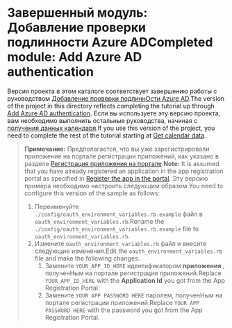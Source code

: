 # <a name="completed-module-add-azure-ad-authentication"></a><span data-ttu-id="287e3-101">Завершенный модуль: Добавление проверки подлинности Azure AD</span><span class="sxs-lookup"><span data-stu-id="287e3-101">Completed module: Add Azure AD authentication</span></span>

<span data-ttu-id="287e3-102">Версия проекта в этом каталоге соответствует завершению работы с руководством [Добавление проверки подлиннОсти Azure AD](https://docs.microsoft.com/graph/training/ruby-tutorial?tutorial-step=3).</span><span class="sxs-lookup"><span data-stu-id="287e3-102">The version of the project in this directory reflects completing the tutorial up through [Add Azure AD authentication](https://docs.microsoft.com/graph/training/ruby-tutorial?tutorial-step=3).</span></span> <span data-ttu-id="287e3-103">Если вы используете эту версию проекта, вам необходимо выполнить остальные руководства, начиная с [получения данных календаря](https://docs.microsoft.com/graph/training/ruby-tutorial?tutorial-step=4).</span><span class="sxs-lookup"><span data-stu-id="287e3-103">If you use this version of the project, you need to complete the rest of the tutorial starting at [Get calendar data](https://docs.microsoft.com/graph/training/ruby-tutorial?tutorial-step=4).</span></span>

> <span data-ttu-id="287e3-104">**Примечание:** Предполагается, что вы уже зарегистрировали приложение на портале регистрации приложений, как указано в разделе [Регистрация приложения на портале](https://docs.microsoft.com/graph/training/ruby-tutorial?tutorial-step=2).</span><span class="sxs-lookup"><span data-stu-id="287e3-104">**Note:** It is assumed that you have already registered an application in the app registration portal as specified in [Register the app in the portal](https://docs.microsoft.com/graph/training/ruby-tutorial?tutorial-step=2).</span></span> <span data-ttu-id="287e3-105">Эту версию примера необходимо настроить следующим образом:</span><span class="sxs-lookup"><span data-stu-id="287e3-105">You need to configure this version of the sample as follows:</span></span>
>
> 1. <span data-ttu-id="287e3-106">Переименуйте `./config/oauth_environment_variables.rb.example` файл в `oauth_environment_variables.rb`.</span><span class="sxs-lookup"><span data-stu-id="287e3-106">Rename the `./config/oauth_environment_variables.rb.example` file to `oauth_environment_variables.rb`.</span></span>
> 1. <span data-ttu-id="287e3-107">Измените `oauth_environment_variables.rb` файл и внесите следующие изменения.</span><span class="sxs-lookup"><span data-stu-id="287e3-107">Edit the `oauth_environment_variables.rb` file and make the following changes.</span></span>
>     1. <span data-ttu-id="287e3-108">Замените `YOUR_APP_ID_HERE` идентификатором **приложения** , полученНым на портале регистрации приложений.</span><span class="sxs-lookup"><span data-stu-id="287e3-108">Replace `YOUR_APP_ID_HERE` with the **Application Id** you got from the App Registration Portal.</span></span>
>     1. <span data-ttu-id="287e3-109">Замените `YOUR APP PASSWORD HERE` паролем, полученНым на портале регистрации приложений.</span><span class="sxs-lookup"><span data-stu-id="287e3-109">Replace `YOUR APP PASSWORD HERE` with the password you got from the App Registration Portal.</span></span>